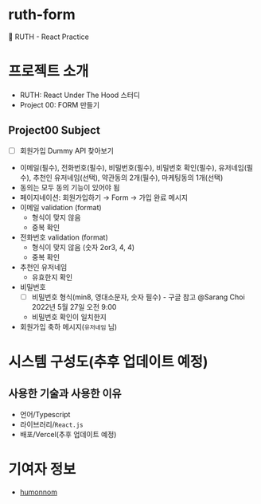 # ruth-form
🌱 RUTH - React Practice

# 프로젝트 소개
- RUTH: React Under The Hood 스터디
- Project 00: FORM 만들기

## Project00 Subject

- [ ]  회원가입 Dummy API 찾아보기
- 이메일(필수), 전화번호(필수), 비밀번호(필수), 비밀번호 확인(필수), 유저네임(필수), 추천인 유저네임(선택), 약관동의 2개(필수), 마케팅동의 1개(선택)
- 동의는 모두 동의 기능이 있어야 됨
- 페이지네이션: 회원가입하기 → Form → 가입 완료 메시지
- 이메일 validation (format)
    - 형식이 맞지 않음
    - 중복 확인
- 전화번호 validation (format)
    - 형식이 맞지 않음 (숫자 2or3, 4, 4)
    - 중복 확인
- 추천인 유저네임
    - 유효한지 확인
- 비밀번호
    - [ ]  비밀번호 형식(min8, 영대소문자, 숫자 필수) - 구글 참고 @Sarang Choi 2022년 5월 27일 오전 9:00
    - 비밀번호 확인이 일치한지
- 회원가입 축하 메시지(`유저네임` 님)

<!--
# 실행 화면(추후 업데이트 예정)

# 실행 방법(추후 업데이트 예정)
-->
# 시스템 구성도(추후 업데이트 예정)
## 사용한 기술과 사용한 이유
   - 언어/Typescript
   - 라이브러리/`React.js`
   - 배포/Vercel(추후 업데이트 예정)
<!--
# 저작권 및 라이선스(추후 업데이트 예정)
# 버그 및 기능 요청(추후 업데이트 예정)
-->
# 기여자 정보
- [humonnom](https://github.com/humonnom)
